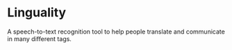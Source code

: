 # Linguality
A speech-to-text recognition tool to help people translate and communicate in many different tags.
